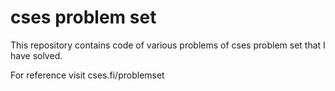 # cses problem set
 This repository contains code of various problems of cses problem set that I have solved.

 For reference visit cses.fi/problemset
